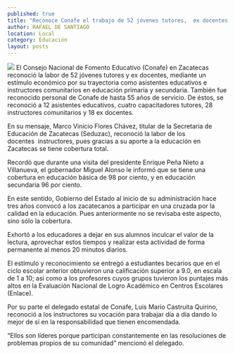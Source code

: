 ```yaml
---
published: true
title: "Reconoce Conafe el trabajo de 52 jóvenes tutores,  ex docentes y personal de antigüedad"
author: RAFAEL DE SANTIAGO
location: Local
category: Educación
layout: posts
---
```


![](http://i.imgur.com/GtkXL5zm.jpg)
El Consejo Nacional de Fomento Educativo (Conafe) en Zacatecas reconoció la labor de 52 jóvenes tutores y ex docentes, mediante un estímulo económico por su trayectoria como asistentes educativos e instructores comunitarios en educación primaria y secundaria. También fue reconocido personal de Conafe de hasta 55 años de servicio.
De éstos, se reconoció a 12 asistentes educativos, cuatro capacitadores tutores, 28 instructores comunitarios y 18 ex docentes.

En su mensaje, Marco Vinicio Flores Chávez, titular de la Secretaria de Educación de Zacatecas (Seduzac), reconoció la labor de los docentes  instructores, pues gracias a su aporte a la educación en Zacatecas se tiene cobertura total.

Recordó que durante una visita del presidente Enrique Peña Nieto a Villanueva, el gobernador Miguel Alonso le informó que se tiene una cobertura en educación básica de 98 por ciento, y en educación secundaria 96 por ciento.

En este sentido, Gobierno del Estado al inicio de su administración hace tres años convocó a los zacatecanos a participar en una cruzada por la calidad en la educación. Pues anteriormente no se revisaba este aspecto, sino sólo la cobertura.

Exhortó a los educadores a dejar en sus alumnos inculcar el valor de la lectura, aprovechar estos tiempos y realizar esta actividad de forma permanente al menos 20 minutos diarios.

El estímulo y reconocimiento se entregó a estudiantes becarios que en el ciclo escolar anterior obtuvieron una calificación superior a 9.0, en escala de 1 a 10; así como a los profesores cuyos grupos tuvieron los puntajes más altos en la Evaluación Nacional de Logro Académico en Centros Escolares (Enlace).

Por su parte el delegado estatal de Conafe, Luis Mario Castruita Quirino, reconoció a los instructores su vocación para trabajar día a día dando lo mejor de sí en la responsabilidad que tienen encomendada.

“Ellos son líderes porque participan constantemente en las resoluciones de problemas propios de su comunidad” mencionó el delegado.
